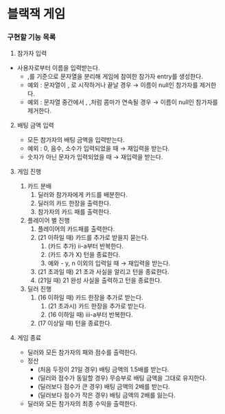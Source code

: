 # 블랙잭 게임

### 구현할 기능 목록

1. 참가자 입력
- 사용자로부터 이름을 입력받는다.
    - ,를 기준으로 문자열을 분리해 게임에 참여한 참가자 entry를 생성한다.
    - 예외 : 문자열이 , 로 시작하거나 끝날 경우 → 이름이 null인 참가자를 제거한다.
    - 예외 : 문자열 중간에서 , ,처럼 콤마가 연속될 경우 → 이름이 null인 참가자를 제거한다.

2. 배팅 금액 입력
    - 모든 참가자의 배팅 금액을 입력받는다.
    - 예외 : 0, 음수, 소수가 입력되었을 때 → 재입력을 받는다.
    - 숫자가 아닌 문자가 입력되었을 때 → 재입력을 받는다.

3. 게임 진행
    1. 카드 분배
        1. 딜러와 참가자에게 카드를 배분한다.
        2. 딜러의 카드 한장을 출력한다.
        3. 참가자의 카드 패를 출력한다.            
    2. 플레이어 별 진행
        1. 플레이어의 카드패를 출력한다.
        2. (21 이하일 때) 카드를 추가로 받을지 묻는다.
            1. (카드 추가) ii-a부터 반복한다.
            2. (카드 추가 X) 턴을 종료한다.
            3. 예와 - y, n 이외의 입력일 때 → 재입력을 받는다.
        5. (21 초과일 때) 21 초과 사실을 알리고 턴을 종료한다.
        6. (21일 때) 21 완성 사실을 출력하고 턴을 종료한다.
    3. 딜러 진행
        1. (16 이하일 때) 카드 한장을 추가로 받는다.
            1. (21 초과시) 카드 한장을 추가로 받는다.
            2. (16 이하일 때) iii-a부터 반복한다.
        2. (17 이상일 때) 턴을 종료한다.
4. 게임 종료
    - 딜러와 모든 참가자의 패와 점수를 출력한다.
    - 정산
        - (처음 두장이 21일 경우) 배팅 금액의 1.5배를 받는다.
        - (딜러와 점수가 동일할 경우) 무승부로 배팅 금액을 그대로 유지한다.
        - (딜러보다 점수가 큰 경우) 배팅 금액의 2배를 받는다.
        - (딜러보다 점수가 작은 경우) 배팅 금액의 2배를 잃는다.
    - 딜러와 모든 참가자의 최종 수익을 출력한다.